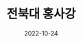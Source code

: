 ---
# Leave the homepage title empty to use the site title
title: "전북대 홍사강"
date: 2022-10-24
type: landing

design:
  # Default section spacing
  spacing: "6rem"

sections:
  - block: custom-biography
    id: summary
    content:
      # Choose a user profile to display (a folder name within `content/authors/`)
      username: admin
      text: ""
    design:
      css_class: cloud
      background:
        image:
          # Add your image background to `assets/media/`.
          filename: profile.jpg
          filters:
            brightness: 1.0
          size: cover
          position: center
          parallax: false
  - block: slider
    content:
      slides:
      - title: 프로젝트
        content: 수업, 대회 등 다양한 상황에서 진행한 프로젝트들입니다.
        align: center
        background:
          image:
            filename: projects.jpg
            filters:
              brightness: 0.6
          position: center
          color: '#000'

      - title: 학력 및 경력
        content: 학부 이수 현황 및 기타 경력을 소개합니다.
        align: center
        background:
          image:
            filename: experiences.jpg
            filters:
              brightness: 0.6
          position: center
          color: '#000'

      - title: 캠프 및 교육
        content: 그동안 참여한 다양한 활동들입니다.
        align: center
        background:
          image:
            filename: explore.jpg
            filters:
              brightness: 0.6
          position: center
          color: '#000'

      - title: 대회
        content: 소정의 성과들을 기록해두었습니다.
        align: center
        background:
          image:
            filename: contests.jpg
            filters:
              brightness: 0.6
          position: center
          color: '#000'

      - title: 여가
        content: 제가 즐거움을 위해 하는 것들입니다.
        align: center
        background:
          image:
            filename: others.jpg
            filters:
              brightness: 0.6
          position: center
          color: '#000'

    design:
      # Slide height is automatic unless you force a specific height (e.g. '400px')
      slide_height: '350px'
      slide_width: '100px'
      is_fullscreen: false
      # Automatically transition through slides?
      loop: true
      # Duration of transition between slides (in ms)
      interval: 3000
      
  - block: collection
    id: project
    content:
      title: 프로젝트
      filters:
        folders:
          - project
    design:
      view: card
      columns: 2
  # - block: resume-awards
  #   id: award
  #   content:
  #     title: 대회
  #     username: admin
  - block: collection
    id: etc
    content:
      title: 기타 활동
      filters:
        folders:
          - etc
    design:
      columns: 1
      view: card
  # - block: resume-skills
  #   id: skils
  #   content:
  #     title: 프로그래밍 언어
  #     username: admin
  #   design:
  #     show_skill_percentage: false
  #     columns: '1'
  # - block: resume-languages
  #   content:
  #     title: 언어
  #     username: admin
---